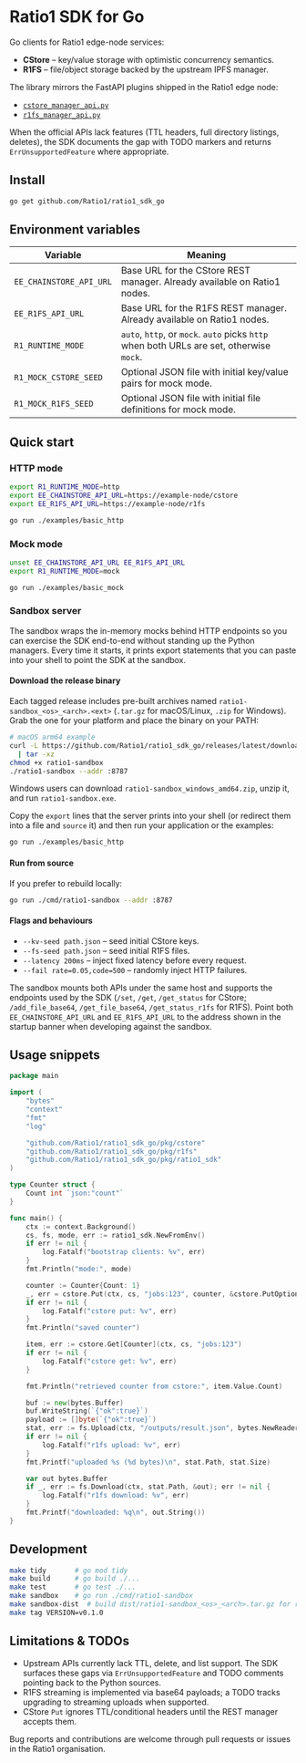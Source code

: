 # Ratio1 SDK for Go

Go clients for Ratio1 edge-node services:

- **CStore** – key/value storage with optimistic concurrency semantics.
- **R1FS** – file/object storage backed by the upstream IPFS manager.

The library mirrors the FastAPI plugins shipped in the Ratio1 edge node:

- [`cstore_manager_api.py`](https://github.com/Ratio1/edge_node/blob/main/extensions/business/cstore/cstore_manager_api.py)
- [`r1fs_manager_api.py`](https://github.com/Ratio1/edge_node/blob/main/extensions/business/r1fs/r1fs_manager_api.py)

When the official APIs lack features (TTL headers, full directory listings, deletes), the SDK documents the gap with TODO markers and returns `ErrUnsupportedFeature` where appropriate.

## Install

```bash
go get github.com/Ratio1/ratio1_sdk_go
```

## Environment variables

| Variable | Meaning |
| --- | --- |
| `EE_CHAINSTORE_API_URL` | Base URL for the CStore REST manager. Already available on Ratio1 nodes. |
| `EE_R1FS_API_URL` | Base URL for the R1FS REST manager. Already available on Ratio1 nodes. | 
| `R1_RUNTIME_MODE` | `auto`, `http`, or `mock`. `auto` picks `http` when both URLs are set, otherwise `mock`. |
| `R1_MOCK_CSTORE_SEED` | Optional JSON file with initial key/value pairs for mock mode. |
| `R1_MOCK_R1FS_SEED` | Optional JSON file with initial file definitions for mock mode. |

## Quick start

### HTTP mode

```bash
export R1_RUNTIME_MODE=http
export EE_CHAINSTORE_API_URL=https://example-node/cstore
export EE_R1FS_API_URL=https://example-node/r1fs

go run ./examples/basic_http
```

### Mock mode

```bash
unset EE_CHAINSTORE_API_URL EE_R1FS_API_URL
export R1_RUNTIME_MODE=mock

go run ./examples/basic_mock
```

### Sandbox server

The sandbox wraps the in-memory mocks behind HTTP endpoints so you can exercise the SDK end-to-end without standing up the Python managers. Every time it starts, it prints export statements that you can paste into your shell to point the SDK at the sandbox.

#### Download the release binary

Each tagged release includes pre-built archives named `ratio1-sandbox_<os>_<arch>.<ext>` (`.tar.gz` for macOS/Linux, `.zip` for Windows). Grab the one for your platform and place the binary on your PATH:

```bash
# macOS arm64 example
curl -L https://github.com/Ratio1/ratio1_sdk_go/releases/latest/download/ratio1-sandbox_darwin_arm64.tar.gz \
  | tar -xz
chmod +x ratio1-sandbox
./ratio1-sandbox --addr :8787
```

Windows users can download `ratio1-sandbox_windows_amd64.zip`, unzip it, and run `ratio1-sandbox.exe`.

Copy the `export` lines that the server prints into your shell (or redirect them into a file and `source` it) and then run your application or the examples:

```bash
go run ./examples/basic_http
```

#### Run from source

If you prefer to rebuild locally:

```bash
go run ./cmd/ratio1-sandbox --addr :8787
```

#### Flags and behaviours

- `--kv-seed path.json` – seed initial CStore keys.
- `--fs-seed path.json` – seed initial R1FS files.
- `--latency 200ms` – inject fixed latency before every request.
- `--fail rate=0.05,code=500` – randomly inject HTTP failures.

The sandbox mounts both APIs under the same host and supports the endpoints used by the SDK (`/set`, `/get`, `/get_status` for CStore; `/add_file_base64`, `/get_file_base64`, `/get_status_r1fs` for R1FS). Point both `EE_CHAINSTORE_API_URL` and `EE_R1FS_API_URL` to the address shown in the startup banner when developing against the sandbox.

## Usage snippets

```go
package main

import (
	"bytes"
	"context"
	"fmt"
	"log"

	"github.com/Ratio1/ratio1_sdk_go/pkg/cstore"
	"github.com/Ratio1/ratio1_sdk_go/pkg/r1fs"
	"github.com/Ratio1/ratio1_sdk_go/pkg/ratio1_sdk"
)

type Counter struct {
	Count int `json:"count"`
}

func main() {
	ctx := context.Background()
	cs, fs, mode, err := ratio1_sdk.NewFromEnv()
	if err != nil {
		log.Fatalf("bootstrap clients: %v", err)
	}
	fmt.Println("mode:", mode)

	counter := Counter{Count: 1}
	_, err = cstore.Put(ctx, cs, "jobs:123", counter, &cstore.PutOptions{})
	if err != nil {
		log.Fatalf("cstore put: %v", err)
	}
	fmt.Println("saved counter")

	item, err := cstore.Get[Counter](ctx, cs, "jobs:123")
	if err != nil {
		log.Fatalf("cstore get: %v", err)
	}

	fmt.Println("retrieved counter from cstore:", item.Value.Count)

	buf := new(bytes.Buffer)
	buf.WriteString(`{"ok":true}`)
	payload := []byte(`{"ok":true}`)
	stat, err := fs.Upload(ctx, "/outputs/result.json", bytes.NewReader(payload), int64(len(payload)), &r1fs.UploadOptions{ContentType: "application/json"})
	if err != nil {
		log.Fatalf("r1fs upload: %v", err)
	}
	fmt.Printf("uploaded %s (%d bytes)\n", stat.Path, stat.Size)

	var out bytes.Buffer
	if _, err := fs.Download(ctx, stat.Path, &out); err != nil {
		log.Fatalf("r1fs download: %v", err)
	}
	fmt.Printf("downloaded: %q\n", out.String())
}
```

## Development

```bash
make tidy       # go mod tidy
make build      # go build ./...
make test       # go test ./...
make sandbox    # go run ./cmd/ratio1-sandbox
make sandbox-dist  # build dist/ratio1-sandbox_<os>_<arch>.tar.gz for release uploads
make tag VERSION=v0.1.0
```

## Limitations & TODOs

- Upstream APIs currently lack TTL, delete, and list support. The SDK surfaces these gaps via `ErrUnsupportedFeature` and TODO comments pointing back to the Python sources.
- R1FS streaming is implemented via base64 payloads; a TODO tracks upgrading to streaming uploads when supported.
- CStore `Put` ignores TTL/conditional headers until the REST manager accepts them.

Bug reports and contributions are welcome through pull requests or issues in the Ratio1 organisation.
